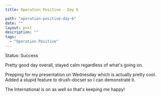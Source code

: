 ```yaml
---
title: Operation Positive - Day 6

path: "operation-positive-day-6"
date: ""
layout: post
description: ""
tags:
  - "Operation Positive"
---
```

Status: Success

Pretty good day overall, stayed calm regardless of what's going on.

Prepping for my presentation on Wednesday which is actually pretty cool. Added a stupid feature to drush-docset so I can demonstrate it.

The International is on as well so that's keeping me happy!
